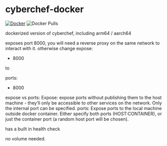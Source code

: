 # cyberchef-docker

[![Docker](https://github.com/KingPin/cyberchef-docker/actions/workflows/docker-publish.yml/badge.svg)](https://github.com/KingPin/cyberchef-docker/actions/workflows/docker-publish.yml) ![Docker Pulls](https://img.shields.io/docker/pulls/kingpin/cyberchef-docker)

dockerized version of cyberchef, including arm64 / aarch64

exposes port 8000, you will need a reverse proxy on the same network to interact with it. otherwise change 
expose:
  - 8000

to

ports:
  - 8000

expose vs ports:
Expose: expose ports without publishing them to the host machine - they’ll only be accessible to other services on the network. Only the internal port can be specified.
ports: Expose ports to the local machine outside docker container. Either specify both ports (HOST:CONTAINER), or just the container port (a random host port will be chosen).

has a built in health check

no volume needed.
